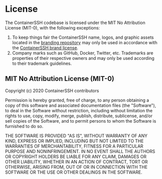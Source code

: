 # License

The ContainerSSH codebase is licensed under the MIT No Attribution License (MIT-0), with the following exceptions:

1. To keep things fair the ContainerSSH name, logos, and graphic assets located in the [branding repository](https://github.com/ContainerSSH/branding/) may only be used in accordance with the [ContainerSSH brand license](https://github.com/ContainerSSH/branding/blob/main/LICENSE.md).
2. Company marks such as GitHub, Docker, Twitter, etc. Trademarks are properties of their respective owners and may only be used according to their trademark guidelines.

## MIT No Attribution License (MIT-0)

Copyright (c) 2020 ContainerSSH contributors

Permission is hereby granted, free of charge, to any person obtaining a copy of this software and associated documentation files (the "Software"), to deal in the Software without restriction, including without limitation the rights to use, copy, modify, merge, publish, distribute, sublicense, and/or sell copies of the Software, and to permit persons to whom the Software is furnished to do so.

THE SOFTWARE IS PROVIDED "AS IS", WITHOUT WARRANTY OF ANY KIND, EXPRESS OR IMPLIED, INCLUDING BUT NOT LIMITED TO THE WARRANTIES OF MERCHANTABILITY, FITNESS FOR A PARTICULAR PURPOSE AND NONINFRINGEMENT. IN NO EVENT SHALL THE AUTHORS OR COPYRIGHT HOLDERS BE LIABLE FOR ANY CLAIM, DAMAGES OR OTHER LIABILITY, WHETHER IN AN ACTION OF CONTRACT, TORT OR OTHERWISE, ARISING FROM, OUT OF OR IN CONNECTION WITH THE SOFTWARE OR THE USE OR OTHER DEALINGS IN THE SOFTWARE.
